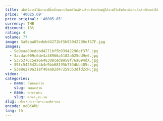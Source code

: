 ```yaml
---
title: เฟอร์นิเจอร์โต๊ะกาแฟสี่เหลี่ยมแบบโพสต์โมเดิร์นเรียบง่ายพร้อมตู้ไม้วางทีวีแข็งห้องนั่งเล่นวิลล่าปรับแต่งได้
price: '40025.09'
price_original: '46005.85'
currency: THB
discount: 13%
rating: 4
volume: 77
image: Sa9eaa89edebd4271bf5b93942290ef37F.jpg
images:
  - Sa9eaa89edebd4271bf5b93942290ef37F.jpg
  - Sacdac009c6de4a38966a5182a025dd9e6.jpg
  - S375376c5ea6648308ced9958f76a094dX.jpg
  - S9fc542542b4b4e9bb68195b753dbb405s.jpg
  - S3e8e270a31ef40aa82d47259353dfd2cH.jpg
video: ''
categories:
  - name: บ้านและสวน
    slug: านและสวน
  - name: ตกแต่งบ้าน
    slug: ตกแต-งบ-าน
slug: เฟอร-เจอร-โต-ะกาแฟส-เหล
encode: ooBKAMU
lang: th
---
```

  